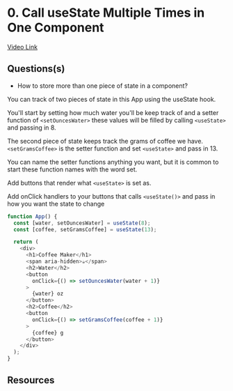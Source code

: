 # 0. Call useState Multiple Times in One Component

[Video Link](https://egghead.io/lessons/react-call-usestate-multiple-times-in-one-component)

## Questions(s)
* How to store more than one piece of state in a component?

You can track of two pieces of state in this App using the useState hook.

You'll start by setting how much water you'll be keep track of and a setter function of ```<setOuncesWater>```  these values will be filled by calling ```<useState>``` and passing in 8.

The second piece of state keeps track the grams of coffee we have. ```<setGramsCoffee>``` is the setter function and set ```<useState>``` and pass in 13.

You can name the setter functions anything you want, but it is common to start these function names with the word set.

Add buttons that render what ```<useState>``` is set as. 

Add onClick handlers to your buttons that calls ```<useState()>``` and pass in how you want the state to change

```javascript
function App() {
  const [water, setOuncesWater] = useState(8);
  const [coffee, setGramsCoffee] = useState(13);

  return (
    <div>
      <h1>Coffee Maker</h1>
      <span aria-hidden>☕</span>
      <h2>Water</h2>
      <button
        onClick={() => setOuncesWater(water + 1)}
      >
        {water} oz
      </button>
      <h2>Coffee</h2>
      <button
        onClick={() => setGramsCoffee(coffee + 1)}
      >
        {coffee} g
      </button>
    </div>
  );
}
```





## Resources

















